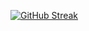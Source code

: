 [![GitHub Streak](https://streak-stats.demolab.com?user=MihhailLastovski&theme=synthwave)](https://git.io/streak-stats)

